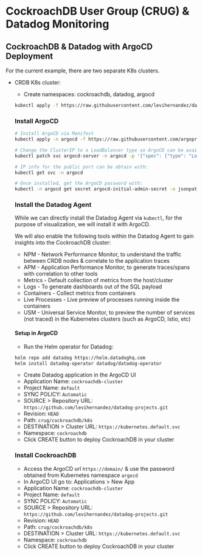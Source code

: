 # CockroachDB User Group (CRUG) & Datadog Monitoring

## CockroachDB & Datadog with ArgoCD Deployment
For the current example, there are two separate K8s clusters.

* CRDB K8s cluster:
  * Create namespaces: cockroachdb, datadog, argocd
  ```bash
  kubectl apply -f https://raw.githubusercontent.com/levihernandez/datadog-projects/refs/heads/main/crug/create-namespaces.yaml
  ```
  ### Install ArgoCD
  ```bash
  # Install ArgoCD via Manifest
  kubectl apply -n argocd -f https://raw.githubusercontent.com/argoproj/argo-cd/stable/manifests/install.yaml

  # Change the ClusterIP to a LoadBalancer type so ArgoCD can be available on port 443
  kubectl patch svc argocd-server -n argocd -p '{"spec": {"type": "LoadBalancer"}}'

  # IP info for the public port can be obtain with: 
  kubectl get svc -n argocd
  
  # Once installed, get the ArgoCD password with:
  kubectl -n argocd get secret argocd-initial-admin-secret -o jsonpath="{.data.password}" | base64 -d
  ```
  ### Install the Datadog Agent
  While we can directly install the Datadog Agent via `kubectl`, for the purpose of visualization, we will install it with ArgoCD.

  We will also enable the following tools within the Datadog Agent to gain insights into the CockroachDB cluster:
  * NPM - Network Performance Monitor, to understand the traffic between CRDB nodes & correlate to the application traces
  * APM - Application Performance Monitor, to generate traces/spans with correlation to other tools
  * Metrics - Default collection of metrics from the host/cluster
  * Logs - To generate dashboards out of the SQL payload
  * Containers - Collect metrics from containers
  * Live Processes - Live preview of processes running inside the containers
  * USM - Universal Service Monitor, to preview the number of services (not traced) in the Kubernetes clusters (such as ArgoCD, Istio, etc)

  #### Setup in ArgoCD
  * Run the Helm operator for Datadog:
  ```bash
  helm repo add datadog https://helm.datadoghq.com
  helm install datadog-operator datadog/datadog-operator
  ```
  * Create Datadog application in the ArgoCD UI
   * Application Name: `cockroachdb-cluster`
   * Project Name: `default`
   * SYNC POLICY: `Automatic`
   * SOURCE > Repository URL: `https://github.com/levihernandez/datadog-projects.git`
   * Revision: `HEAD`
   * Path: `crug/cockroachdb/k8s`
   * DESTINATION > Cluster URL: `https://kubernetes.default.svc`
   * Namespace: `cockroachdb`
   * Click CREATE button to deploy CockroachDB in your cluster


  ### Install CockroachDB
  * Access the ArgoCD url `https://domain/` & use the password obtained from Kubernetes namespace `argocd`
  * In ArgoCD UI go to: Applications > New App 
   * Application Name: `cockroachdb-cluster`
   * Project Name: `default`
   * SYNC POLICY: `Automatic`
   * SOURCE > Repository URL: `https://github.com/levihernandez/datadog-projects.git`
   * Revision: `HEAD`
   * Path: `crug/cockroachdb/k8s`
   * DESTINATION > Cluster URL: `https://kubernetes.default.svc`
   * Namespace: `cockroachdb`
   * Click CREATE button to deploy CockroachDB in your cluster






